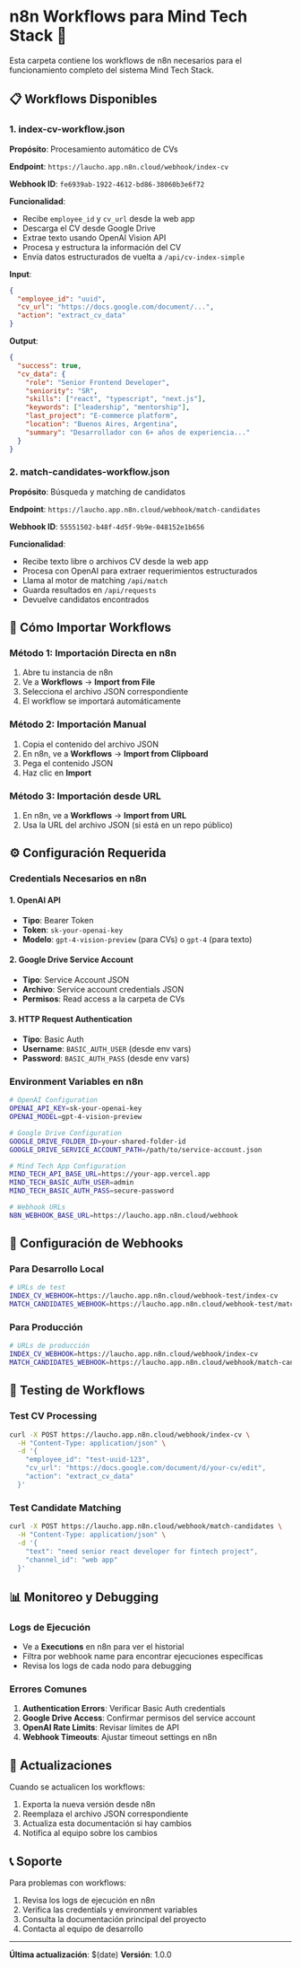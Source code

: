 # n8n Workflows para Mind Tech Stack 🤖

Esta carpeta contiene los workflows de n8n necesarios para el funcionamiento completo del sistema Mind Tech Stack.

## 📋 Workflows Disponibles

### 1. **index-cv-workflow.json**
**Propósito**: Procesamiento automático de CVs

**Endpoint**: `https://laucho.app.n8n.cloud/webhook/index-cv`

**Webhook ID**: `fe6939ab-1922-4612-bd86-38060b3e6f72`

**Funcionalidad**:
- Recibe `employee_id` y `cv_url` desde la web app
- Descarga el CV desde Google Drive
- Extrae texto usando OpenAI Vision API
- Procesa y estructura la información del CV
- Envía datos estructurados de vuelta a `/api/cv-index-simple`

**Input**:
```json
{
  "employee_id": "uuid",
  "cv_url": "https://docs.google.com/document/...",
  "action": "extract_cv_data"
}
```

**Output**:
```json
{
  "success": true,
  "cv_data": {
    "role": "Senior Frontend Developer",
    "seniority": "SR",
    "skills": ["react", "typescript", "next.js"],
    "keywords": ["leadership", "mentorship"],
    "last_project": "E-commerce platform",
    "location": "Buenos Aires, Argentina",
    "summary": "Desarrollador con 6+ años de experiencia..."
  }
}
```

### 2. **match-candidates-workflow.json**
**Propósito**: Búsqueda y matching de candidatos

**Endpoint**: `https://laucho.app.n8n.cloud/webhook/match-candidates`

**Webhook ID**: `55551502-b48f-4d5f-9b9e-048152e1b656`

**Funcionalidad**:
- Recibe texto libre o archivos CV desde la web app
- Procesa con OpenAI para extraer requerimientos estructurados
- Llama al motor de matching `/api/match`
- Guarda resultados en `/api/requests`
- Devuelve candidatos encontrados

## 🚀 Cómo Importar Workflows

### Método 1: Importación Directa en n8n
1. Abre tu instancia de n8n
2. Ve a **Workflows** → **Import from File**
3. Selecciona el archivo JSON correspondiente
4. El workflow se importará automáticamente

### Método 2: Importación Manual
1. Copia el contenido del archivo JSON
2. En n8n, ve a **Workflows** → **Import from Clipboard**
3. Pega el contenido JSON
4. Haz clic en **Import**

### Método 3: Importación desde URL
1. En n8n, ve a **Workflows** → **Import from URL**
2. Usa la URL del archivo JSON (si está en un repo público)

## ⚙️ Configuración Requerida

### Credentials Necesarios en n8n

#### 1. **OpenAI API**
- **Tipo**: Bearer Token
- **Token**: `sk-your-openai-key`
- **Modelo**: `gpt-4-vision-preview` (para CVs) o `gpt-4` (para texto)

#### 2. **Google Drive Service Account**
- **Tipo**: Service Account JSON
- **Archivo**: Service account credentials JSON
- **Permisos**: Read access a la carpeta de CVs

#### 3. **HTTP Request Authentication**
- **Tipo**: Basic Auth
- **Username**: `BASIC_AUTH_USER` (desde env vars)
- **Password**: `BASIC_AUTH_PASS` (desde env vars)

### Environment Variables en n8n

```bash
# OpenAI Configuration
OPENAI_API_KEY=sk-your-openai-key
OPENAI_MODEL=gpt-4-vision-preview

# Google Drive Configuration  
GOOGLE_DRIVE_FOLDER_ID=your-shared-folder-id
GOOGLE_DRIVE_SERVICE_ACCOUNT_PATH=/path/to/service-account.json

# Mind Tech App Configuration
MIND_TECH_API_BASE_URL=https://your-app.vercel.app
MIND_TECH_BASIC_AUTH_USER=admin
MIND_TECH_BASIC_AUTH_PASS=secure-password

# Webhook URLs
N8N_WEBHOOK_BASE_URL=https://laucho.app.n8n.cloud/webhook
```

## 🔧 Configuración de Webhooks

### Para Desarrollo Local
```bash
# URLs de test
INDEX_CV_WEBHOOK=https://laucho.app.n8n.cloud/webhook-test/index-cv
MATCH_CANDIDATES_WEBHOOK=https://laucho.app.n8n.cloud/webhook-test/match-candidates
```

### Para Producción
```bash
# URLs de producción
INDEX_CV_WEBHOOK=https://laucho.app.n8n.cloud/webhook/index-cv
MATCH_CANDIDATES_WEBHOOK=https://laucho.app.n8n.cloud/webhook/match-candidates
```

## 🧪 Testing de Workflows

### Test CV Processing
```bash
curl -X POST https://laucho.app.n8n.cloud/webhook/index-cv \
  -H "Content-Type: application/json" \
  -d '{
    "employee_id": "test-uuid-123",
    "cv_url": "https://docs.google.com/document/d/your-cv/edit",
    "action": "extract_cv_data"
  }'
```

### Test Candidate Matching
```bash
curl -X POST https://laucho.app.n8n.cloud/webhook/match-candidates \
  -H "Content-Type: application/json" \
  -d '{
    "text": "need senior react developer for fintech project",
    "channel_id": "web app"
  }'
```

## 📊 Monitoreo y Debugging

### Logs de Ejecución
- Ve a **Executions** en n8n para ver el historial
- Filtra por webhook name para encontrar ejecuciones específicas
- Revisa los logs de cada nodo para debugging

### Errores Comunes
1. **Authentication Errors**: Verificar Basic Auth credentials
2. **Google Drive Access**: Confirmar permisos del service account
3. **OpenAI Rate Limits**: Revisar límites de API
4. **Webhook Timeouts**: Ajustar timeout settings en n8n

## 🔄 Actualizaciones

Cuando se actualicen los workflows:
1. Exporta la nueva versión desde n8n
2. Reemplaza el archivo JSON correspondiente
3. Actualiza esta documentación si hay cambios
4. Notifica al equipo sobre los cambios

## 📞 Soporte

Para problemas con workflows:
1. Revisa los logs de ejecución en n8n
2. Verifica las credentials y environment variables
3. Consulta la documentación principal del proyecto
4. Contacta al equipo de desarrollo

---

**Última actualización**: $(date)
**Versión**: 1.0.0
